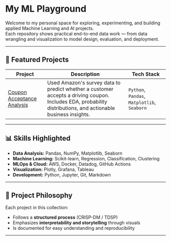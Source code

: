 # My ML Playground

Welcome to my personal space for exploring, experimenting, and building applied Machine Learning and AI projects.  
Each repository shows practical end-to-end data work — from data wrangling and visualization to model design, evaluation, and deployment.

---

## 🚀 Featured Projects

| Project | Description | Tech Stack |
|----------|--------------|-------------|
| [Coupon Acceptance Analysis]([https://github.com/YOURNAME/CouponAcceptanceAnalysis]) | Used Amazon's survey data to predict whether a customer accepts a driving coupon. Includes EDA, probability distributions, and actionable business insights. | `Python`, `Pandas`, `Matplotlib`, `Seaborn` |


---

## 📊 Skills Highlighted

- **Data Analysis:** Pandas, NumPy, Matplotlib, Seaborn  
- **Machine Learning:** Scikit-learn, Regression, Classification, Clustering  
- **MLOps & Cloud:** AWS, Docker, Datadog, GitHub Actions  
- **Visualization:** Plotly, Grafana, Tableau  
- **Development:** Python, Jupyter, Git, Markdown

---

## 🧩 Project Philosophy

Each project in this collection:
- Follows a **structured process** (CRISP-DM / TDSP)  
- Emphasizes **interpretability and storytelling** through visuals  
- Is documented for easy understanding and reproducibility  

---

